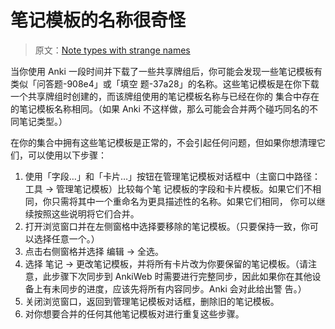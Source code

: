 # 笔记模板的名称很奇怪

> 原文：[Note types with strange names](https://faqs.ankiweb.net/note-types-with-strange-names.html)

当你使用 Anki 一段时间并下载了一些共享牌组后，你可能会发现一些笔记模板有类似「问答题-908e4」或「填空
题-37a28」的名称。这些笔记模板是在你下载一个共享牌组时创建的，而该牌组使用的笔记模板名称与已经在你的
集合中存在的笔记模板名称相同。（如果 Anki 不这样做，那么可能会合并两个碰巧同名的不同笔记类型。）

在你的集合中拥有这些笔记模板是正常的，不会引起任何问题，但如果你想清理它们，可以使用以下步骤：

1. 使用「字段…」和「卡片…」按钮在管理笔记模板对话框中（主窗口中路径：工具 → 管理笔记模板）比较每个笔
   记模板的字段和卡片模板。如果它们不相同，你只需将其中一个重命名为更具描述性的名称。如果它们相同，
   你可以继续按照这些说明将它们合并。
2. 打开浏览窗口并在左侧窗格中选择要移除的笔记模板。（只要保持一致，你可以选择任意一个。）
3. 点击右侧窗格并选择 编辑 → 全选。
4. 选择 笔记 → 更改笔记模板，并将所有卡片改为你要保留的笔记模板。（请注意，此步骤下次同步到 AnkiWeb
   时需要进行完整同步，因此如果你在其他设备上有未同步的进度，应该先将所有内容同步。Anki 会对此给出警
   告。）
5. 关闭浏览窗口，返回到管理笔记模板对话框，删除旧的笔记模板。
6. 对你想要合并的任何其他笔记模板对进行重复这些步骤。
